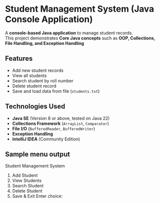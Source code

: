 # Student Management System (Java Console Application)

A **console-based Java application** to manage student records.  
This project demonstrates **Core Java concepts** such as **OOP, Collections, File Handling, and Exception Handling** 

## Features
- Add new student records  
- View all students  
- Search student by roll number  
- Delete student record  
- Save and load data from file (`students.txt`)  

## Technologies Used
- **Java SE** (Version 8 or above, tested on Java 22)
- **Collections Framework** (`ArrayList`, `Comparator`)
- **File I/O** (`BufferedReader`, `BufferedWriter`)
- **Exception Handling**
- **IntelliJ IDEA** (Community Edition)

## Sample menu output
Student Management System 
1. Add Student
2. View Students
3. Search Student
4. Delete Student
5. Save & Exit
Enter choice:


